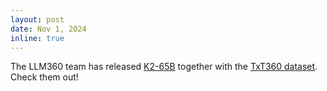 ```yaml
---
layout: post
date: Nov 1, 2024
inline: true
---
```


The LLM360 team has released [K2-65B](https://www.llm360.ai/blog/several-new-releases-to-further-our-mission.html) together with the [TxT360 dataset](https://www.llm360.ai/blog/txt360-logpost.html). Check them out!
